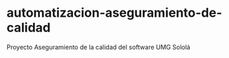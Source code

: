 # automatizacion-aseguramiento-de-calidad
Proyecto Aseguramiento de la calidad del software UMG Sololá
